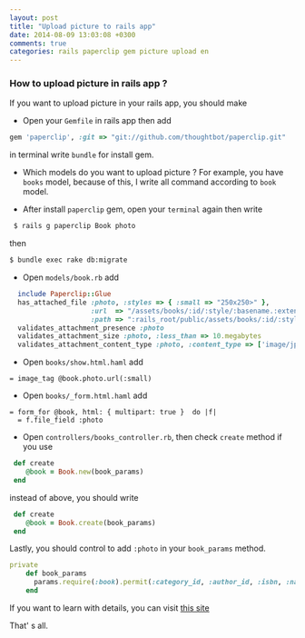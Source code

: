 ```yaml
---
layout: post
title: "Upload picture to rails app"
date: 2014-08-09 13:03:08 +0300
comments: true
categories: rails paperclip gem picture upload en
---
```


### How to upload picture in rails app ?

If you want to upload picture in your rails app, you should make

- Open your `Gemfile` in rails app then add

```ruby
gem 'paperclip', :git => "git://github.com/thoughtbot/paperclip.git"
```

in terminal write `bundle` for install gem.

- Which models do you want to upload picture ? For example, you have `books` model, because of this,  I write all command according to `book` model.

- After install `paperclip` gem, open your `terminal` again then write

```bash
 $ rails g paperclip Book photo
```
then

```bash
$ bundle exec rake db:migrate
```

- Open `models/book.rb` add

```ruby
  include Paperclip::Glue
  has_attached_file :photo, :styles => { :small => "250x250>" },
                    :url  => "/assets/books/:id/:style/:basename.:extension",
                    :path => ":rails_root/public/assets/books/:id/:style/:basename.:extension"
  validates_attachment_presence :photo
  validates_attachment_size :photo, :less_than => 10.megabytes
  validates_attachment_content_type :photo, :content_type => ['image/jpeg', 'image/png']
```

- Open `books/show.html.haml` add

```haml
= image_tag @book.photo.url(:small)
```

- Open `books/_form.html.haml` add

```haml
= form_for @book, html: { multipart: true }  do |f|
  = f.file_field :photo
```

- Open `controllers/books_controller.rb`, then check `create` method if you use

```ruby
 def create
    @book = Book.new(book_params)
 end
```
instead of above, you should write

```ruby
 def create
    @book = Book.create(book_params)
 end
```

Lastly, you should control to add `:photo` in your `book_params` method.

```ruby
private
    def book_params
      params.require(:book).permit(:category_id, :author_id, :isbn, :name, :photo)
    end
```

If you want to learn with details, you can visit [this site](http://railscasts.com/episodes/134-paperclip?autoplay=true)

That' s all.